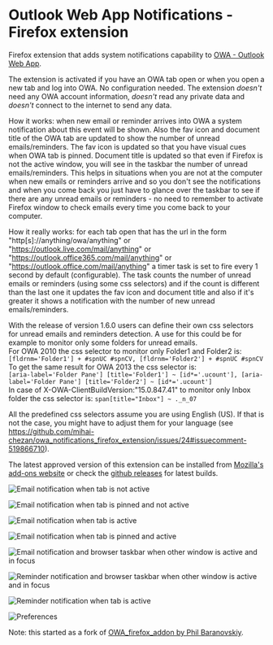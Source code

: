 Outlook Web App Notifications - Firefox extension
=================

Firefox extension that adds system notifications capability to [OWA - Outlook Web App](https://en.wikipedia.org/wiki/Outlook_Web_App).

The extension is activated if you have an OWA tab open or when you open a new tab and log into OWA. No configuration needed. The extension *doesn't* need any OWA account information, *doesn't* read any private data and *doesn't* connect to the internet to send any data.

How it works: when new email or reminder arrives into OWA a system notification about this event will be shown. Also the fav icon and document title of the OWA tab are updated to show the number of unread emails/reminders. The fav icon is updated so that you have visual cues when OWA tab is pinned. Document title is updated so that even if Firefox is not the active window, you will see in the taskbar the number of unread emails/reminders. This helps in situations when you are not at the computer when new emails or reminders arrive and so you don't see the notifications and when you come back you just have to glance over the taskbar to see if there are any unread emails or reminders - no need to remember to activate Firefox window to check emails every time you come back to your computer.

How it really works: for each tab open that has the url in the form "http[s]://anything/owa/anything" or "https://outlook.live.com/mail/anything" or "https://outlook.office365.com/mail/anything" or "https://outlook.office.com/mail/anything" a timer task is set to fire every 1 second by default (configurable). The task counts the number of unread emails or reminders (using some css selectors) and if the count is different than the last one it updates the fav icon and document title and also if it's greater it shows a notification with the number of new unread emails/reminders.

With the release of version 1.6.0 users can define their own css selectors for unread emails and reminders detection. A use for this could be for example to monitor only some folders for unread emails.  
For OWA 2010 the css selector to monitor only Folder1 and Folder2 is:  
`[fldrnm='Folder1'] + #spnUC #spnCV, [fldrnm='Folder2'] + #spnUC #spnCV`  
To get the same result for OWA 2013 the css selector is:  
`[aria-label='Folder Pane'] [title='Folder1'] ~ [id*='.ucount'], [aria-label='Folder Pane'] [title='Folder2'] ~ [id*='.ucount']`  
In case of X-OWA-ClientBuildVersion:"15.0.847.41" to monitor only Inbox folder the css selector is:
`span[title="Inbox"] ~ ._n_07`

All the predefined css selectors assume you are using English (US). If that is not the case, you might have to adjust them for your language (see https://github.com/mihai-chezan/owa_notifications_firefox_extension/issues/24#issuecomment-519866710).

The latest approved version of this extension can be installed from [Mozilla's add-ons website](https://addons.mozilla.org/en-US/firefox/addon/outlook-web-app-notifications/) or check the [github releases](https://github.com/mihai-chezan/owa_notifications_firefox_extension/releases) for latest builds.


![Email notification when tab is not active](https://raw.githubusercontent.com/mihai-chezan/owa_notifications_firefox_extension/master/doc/tab-normal.png "Notification when tab is not active")

![Email notification when tab is pinned and not active](https://raw.githubusercontent.com/mihai-chezan/owa_notifications_firefox_extension/master/doc/tab-pinned.png "Notification when tab is pinned and not active")

![Email notification when tab is active](https://raw.githubusercontent.com/mihai-chezan/owa_notifications_firefox_extension/master/doc/tab-active.png "Notification when tab is active")

![Email notification when tab is pinned and active](https://raw.githubusercontent.com/mihai-chezan/owa_notifications_firefox_extension/master/doc/tab-pinned-active.png "Notification when tab is pinned and active")

![Email notification and browser taskbar when other window is active and in focus](https://raw.githubusercontent.com/mihai-chezan/owa_notifications_firefox_extension/master/doc/taskbar.png "Notification and browser taskbar when other window is active and in focus")

![Reminder notification and browser taskbar when other window is active and in focus](https://raw.githubusercontent.com/mihai-chezan/owa_notifications_firefox_extension/master/doc/taskbar-reminder.png "Reminder notification and browser taskbar when other window is active and in focus")

![Reminder notification when tab is active](https://raw.githubusercontent.com/mihai-chezan/owa_notifications_firefox_extension/master/doc/tab-active-reminder.png "Reminder notification when tab is active")

![Preferences](https://raw.githubusercontent.com/mihai-chezan/owa_notifications_firefox_extension/master/doc/preferences.png "Preferences")

Note: this started as a fork of [OWA_firefox_addon by Phil Baranovskiy](https://github.com/rockfield/owa_firefox_addon).